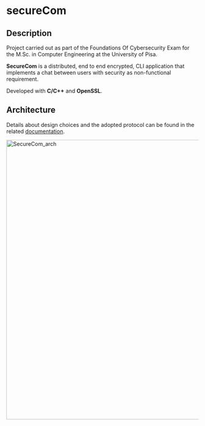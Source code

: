 # secureCom

## Description

Project carried out as part of the Foundations Of Cybersecurity Exam for the M.Sc. in Computer Engineering at the University of Pisa.

**SecureCom** is a distributed, end to end encrypted, CLI application that implements a chat between users with security as non-functional requirement.

Developed with **C/C++** and **OpenSSL**.

## Architecture

Details about design choices and the adopted protocol can be found in the related [documentation](https://github.com/gerti98/secureCom/blob/main/documentation.pdf).

<img width="733" alt="SecureCom_arch" src="https://user-images.githubusercontent.com/33934387/205765929-a450e792-e7bb-4db8-b993-a17dd9edae53.png">

